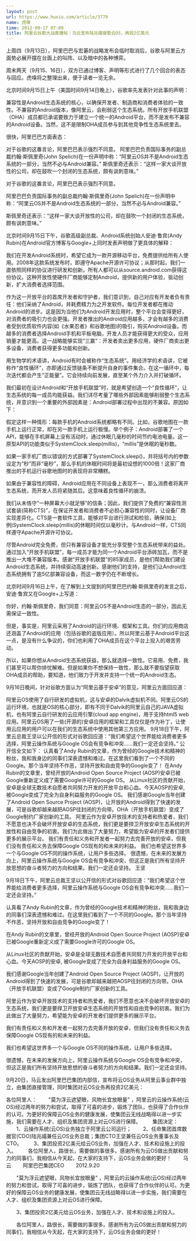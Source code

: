 ```yaml
---
layout: post
url: https://www.huxiu.com/article/3779
name: 虎嗅
time: 2012-09-17 07:09
title: 阿里云谷歌大战直播帖：马云宣布陆兆禧接管云OS，再投2亿美元
---
```

上周四（9月13日），阿里巴巴与宏碁的战略发布会临时取消后，谷歌与阿里云方面势必展开摆在台面上的叫阵、以及暗中的各种博弈。

周末两天（9月15、16日），双方已通过博客、声明等形式进行了几个回合的表态与回应。虎嗅将之整理出来，便于读者一览无余。

北京时间9月15日上午（美国时间9月14日晚上），谷歌率先发表针对此事的声明：

兼容性是Android生态系统的核心，以确保开发者、制造商和消费者体验的一致性。不兼容的Android版本，像阿里云，会削弱这个生态系统。所有开放手机联盟（OHA）成员都已承诺要致力于建立一个统一的Android平台，而不是发布不兼容的Android设备。当然，这不是限制OHA成员参与到其他竞争性生态系统里去。

很快，阿里巴巴方面表态：

对于谷歌的这番言论，阿里巴巴表示强烈不同意。 阿里巴巴负责国际事务的副总裁约翰·斯佩里奇(John Spelich)在一份声明中称：“阿里云OS并不是Android生态系统的一部分，当然不必与Android兼容。” 斯佩里奇还表示：“这样一家大谈开放性的公司，却在鼓吹一个封闭的生态系统，颇有讽刺意味。”

对于谷歌的这番言论，阿里巴巴表示强烈不同意。

阿里巴巴负责国际事务的副总裁约翰·斯佩里奇(John Spelich)在一份声明中称：“阿里云OS并不是Android生态系统的一部分，当然不必与Android兼容。”

斯佩里奇还表示：“这样一家大谈开放性的公司，却在鼓吹一个封闭的生态系统，颇有讽刺意味。”

北京时间9月15日下午，谷歌高级副总裁、Android系统创始人安迪·鲁宾(Andy Rubin)在Android官方博客与Google+上同时发表声明做了更具体的解释：

我们在开发Android系统时，希望它成为一款开源移动平台，免费提供给所有人使用。2008年这款系统发布时，即遵守Apache开源许可协议；从那时起，我们一直依照同样的协议进行研发和创新。所有人都可以从source.android.com获得这份协议。这种开放性使硬件厂商能够定制Android，提供新的用户体验，驱动创新，扩大消费者选择范围。

作为这一开放平台的首席开发者和守护者，我们意识到，自己对应有开发者负有责任：他们采纳了Android，并耗费精力为之开发软件。每位开发者都在推动Android的进步。这是因为当他们为Android开发应用时，整个平台会变得更好，对消费者的吸引力也会更强。开发者推出的Android应用越多，才会有越多的消费者受到优质软件内容(如《水果忍者》和谷歌地图)的吸引，购买Android设备。而越多的消费者选择Android手机和平板电脑，开发人员才能获得更大的受众，应用销量才能更高。这一战略能够实现“三赢”：开发者卖出更多应用，硬件厂商卖出更多设备，消费者获得更多功能和创新。

用生物学的术语讲，Android有时会被称作“生态系统”。用经济学的术语讲，它被称作“良性循环”，亦即通过反馈链条不断提升自身的事件集合。在这一循环中，每次迭代都会产生“正能量”。它会持续向前发展，直至某个外力介入并打破循环。

我们最初在设计Android和“开放手机联盟”时，就是希望创造一个“良性循环”，让生态系统的每一成员均能获益。我们详尽考量了哪些外部因素能够削弱整个生态系统，并意识到一个重要的外部因素是：Android部署过程中出现的不兼容。原因如下：

假定这样一种情形：每款手机的Android系统都略有不同。比如，谷歌地图在一款手机上运行正常，却在另一款手机上运行极慢。举个例子：Android部署了一个API，能够在手机屏幕上没有活动时，通过休眠几毫秒的时间节约电池电量。这一原型API的功能类似于SystemClock.sleep(millis)，“millis”是休眠的毫秒数。

如果一家手机厂商以错误的方式部署了SystemClock.sleep()，并将括号内的参数设定为“秒”而非“毫秒”，那么手机的休眠时间将是最初设想的1000倍！这家厂商推出的手机运行谷歌地图时的表现将非常糟糕。

如果由于兼容性的障碍，Android应用在不同设备上表现不一，那么消费者将离开生态系统，而开发人员将紧随其后。这意味着良性循环的崩溃。

我们从未恪守“一种屏幕大小就足够”的信条；因此，我们提供了免费的“兼容性测试套装(简称CTS)”，在保证开发者和消费者不必担心兼容性的同时，让设备厂商实现差异化。CTS是一套软件工具，能够对平台进行测试和检验，确保(如上例)SystemClock.sleep(millis)的休眠时间仅以毫秒计。与Android一样，CTS同样遵守Apache开源许可协议。

尽管Android完全免费，但只有兼容设备才能充分享受整个生态系统带来的益处。通过加入“开放手机联盟”，每一成员才能为同一个Android平台添砖加瓦，而不是推出一大堆不兼容版本。感谢“开放手机联盟”的85家成员，是他们帮助我们建设Android生态系统，并持续驱动高速创新。感谢他们的支持，是他们让Android生态系统拥有了逾5亿部兼容设备，而这一数字仍在不断增长。

北京时间9月16日上午，在了解到上文提到的阿里巴巴约翰·斯佩里奇的发言之后，安迪·鲁宾又在Google+上写道：

你好，约翰·斯佩里奇，我们同意：阿里云OS不是Android生态的一部分，因此无需保证一致性。

但是，事实是，阿里云采用了Android的运行环境、框架和工具。你们的应用商店还涵盖了Android的应用（包括谷歌的盗版应用）。所以阿里云基于Android平台这一点，是没有什么争议的，你们也利用了OHA成员在这个平台上投入的艰苦劳动。

所以，如果你想从Android生态系统获益，那么就选择一致性。它易用、免费，我们甚至可以帮你排忧解难。但是如果你不想保持一致性，那么就不要指望获取OHA成员的帮助，要知道，他们致力于开发并支持一个统一的Android生态。

9月16日晚间，针对谷歌方面认为“阿里云基于安卓”的意见，阿里云方面回应道：

阿里云OS使用了自行研发的虚拟机，这与安卓的Dalvik虚拟机不同。阿里云OS的运行环境，也就是OS的核心部分，即有不同于Dalvik的阿里云自己的JAVA虚拟机，也有阿里云自行研发的云应用引擎(cloud app engine)，用于支持html5 web应用。阿里云OS用了一些(开源的)安卓应用的框架和工具仅仅是作为补丁，让使用云应用的用户可以在我们的生态系统中使用其他第三方应用。 9月18日下午，阿里云总裁王坚以公开信的形式对谷歌回应道：“我们希望这个世界能给消费者更多选择，阿里云操作系统与Google OS会有竞争和冲突……我们一定还会坚持。” 公开信全文如下： 认真看了Andy Rubin的文章，作为曾经的Google技术和精神的粉丝，我和我身边的同事们深表遗憾和难过。在这里我们看到了一个不同的Google。那个当年坚持不作恶，坚持开放和自由竞争的Google变了！ 在Andy Rubin的文章里，曾经开放的Android Open Source Project (AOSP)安卓已被Google重新定义成了需要Google许可的Google OS。 从Linux社区的贡献开始，安卓是全球无数技术自愿者共同努力开发的开放平台和心血。今天AOSP的安卓, 被Google变成了完全为自身利益服务的Google OS。 我们感谢Google当年创建了Android Open Source Project (AOSP)，让开放的Android得到了快速的发展，可是谷歌却越来越把AOSP往封闭的方向带。OHA（开放手机联盟）变成了Google制约厂家创新的工具。 阿里云作为安卓开放技术的支持者和热爱者，我们不愿意也决不会破坏开放安卓的生态系统，我们更是要捍卫开放安卓生态系统的开放性和自由竞争的初衷。我们为此做出了大量努力，希望能为安卓的开发者们提供更多的展示平台。 我们有责任和义务和开发者一起努力去完善开放的安卓，但我们没有责任和义务去保障Google OS现有的和未来的利益。 我们也希望这世界多一个与Google OS不同的操作系统，让用户多些选择。 很遗憾，在未来的发展方向上，阿里云操作系统与Google OS会有竞争和冲突，但这正是我们所有坚持开放思想的奋斗者努力的方向和结果。我们一定还会坚持。 王坚

9月18日下午，阿里云总裁王坚以公开信的形式对谷歌回应道：“我们希望这个世界能给消费者更多选择，阿里云操作系统与Google OS会有竞争和冲突……我们一定还会坚持。”

认真看了Andy Rubin的文章，作为曾经的Google技术和精神的粉丝，我和我身边的同事们深表遗憾和难过。在这里我们看到了一个不同的Google。那个当年坚持不作恶，坚持开放和自由竞争的Google变了！

在Andy Rubin的文章里，曾经开放的Android Open Source Project (AOSP)安卓已被Google重新定义成了需要Google许可的Google OS。

从Linux社区的贡献开始，安卓是全球无数技术自愿者共同努力开发的开放平台和心血。今天AOSP的安卓, 被Google变成了完全为自身利益服务的Google OS。

我们感谢Google当年创建了Android Open Source Project (AOSP)，让开放的Android得到了快速的发展，可是谷歌却越来越把AOSP往封闭的方向带。OHA（开放手机联盟）变成了Google制约厂家创新的工具。

阿里云作为安卓开放技术的支持者和热爱者，我们不愿意也决不会破坏开放安卓的生态系统，我们更是要捍卫开放安卓生态系统的开放性和自由竞争的初衷。我们为此做出了大量努力，希望能为安卓的开发者们提供更多的展示平台。

我们有责任和义务和开发者一起努力去完善开放的安卓，但我们没有责任和义务去保障Google OS现有的和未来的利益。

我们也希望这世界多一个与Google OS不同的操作系统，让用户多些选择。

很遗憾，在未来的发展方向上，阿里云操作系统与Google OS会有竞争和冲突，但这正是我们所有坚持开放思想的奋斗者努力的方向和结果。我们一定还会坚持。

9月20日，马云发出阿里巴巴集团内部信，宣布将云OS业务从阿里云事业群中独立，由集团直接管理，同时集团对云OS业务再投资2亿美元：

各位阿里人： 　　"莫为浮云遮望眼，风物长宜放眼量" ，阿里云的云操作系统(云OS)经过两年的努力和尝试，取得了可喜的进步，锻炼了团队，也获得了合作伙伴的认可。为更好的保障云OS业务的健康发展，使集团云无线战略得以进一步实施，我们需要在人才、组织及集团资源上对云OS进行保障。 　　集团决定： 　　1、云操作系统(云OS)业务独立于阿里云公司运行； 　　2、任命集团首席数据官(CDO)陆兆禧兼任云OS业务总裁；集团CTO王坚兼任云OS业务董事长及CTO。 　　3、集团投资2亿美元给云OS业务，加强在人才、技术和设施上的投入。 　　各位阿里人，路很长，需要做的事很多。感谢所有为云OS做出贡献和努力的同事们，我相信从今天起，在大家的支持下，云OS业务会做的更好！ 　　马 云 　　阿里巴巴集团CEO 　　2012.9.20

　　"莫为浮云遮望眼，风物长宜放眼量" ，阿里云的云操作系统(云OS)经过两年的努力和尝试，取得了可喜的进步，锻炼了团队，也获得了合作伙伴的认可。为更好的保障云OS业务的健康发展，使集团云无线战略得以进一步实施，我们需要在人才、组织及集团资源上对云OS进行保障。

　　3、集团投资2亿美元给云OS业务，加强在人才、技术和设施上的投入。

　　各位阿里人，路很长，需要做的事很多。感谢所有为云OS做出贡献和努力的同事们，我相信从今天起，在大家的支持下，云OS业务会做的更好！

